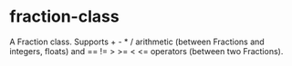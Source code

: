 # fraction-class

A Fraction class.
Supports + - * / arithmetic (between Fractions and integers, floats) and
== !=  > >= < <= operators (between two Fractions).
